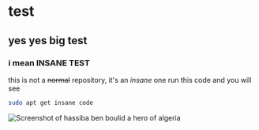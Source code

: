 # test
## yes yes big test
### i mean INSANE TEST 
this is not a ~~normal~~ repository, it's an _insane_ one 
run this code and you will see 
```bash
sudo apt get insane code
```
![Screenshot of hassiba ben boulid a hero of algeria](https://babzman.com/hassiba-ben-bouali-licone-de-la-resistance-feminine-de-la-guerre-de-liberation/)

